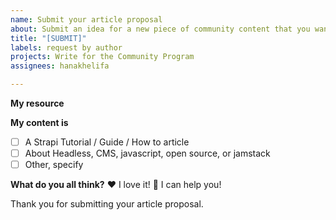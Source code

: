 ```yaml
---
name: Submit your article proposal
about: Submit an idea for a new piece of community content that you want to write
title: "[SUBMIT]"
labels: request by author
projects: Write for the Community Program
assignees: hanakhelifa

---
```


**My resource**
<!--
Hello 👋 

Before you start, please make sure your issue is understandable and reproducible.
To make your issue readable make sure you use valid Markdown syntax and you have read the [guidelines](https://github.com/strapi/community-content/blob/master/tutorials/GUIDELINES.md). 

Please describe what your article will be about in few sentences and inclide a content brief of the article: 

### Content Brief: 
- Target audience: 
- Keywords:
- Industries this content will target: 
- Source: Your content request must be based on a source that justifies why that content is necessary for the community. Otherwise, it will be rejected. The community raises questions or topics on different places like [GitHub](https://github.com/strapi/community-content/issues?q=is%3Aissue+is%3Aopen+label%3A%22request+by+author%22), [Reddit](https://www.reddit.com/r/Strapi/), [Forum](https://forum.strapi.io/), [Discord](https://discord.com/invite/strapi). You can use them to get some inspiration.
- Content objective:
- Content outline:

-->

**My content is**

- [ ] A Strapi Tutorial / Guide / How to article
- [ ] About Headless, CMS, javascript, open source, or jamstack
- [ ] Other, specify

**What do you all think?**
❤️ I love it!
🚀 I can help you!

Thank you for submitting your article proposal.
